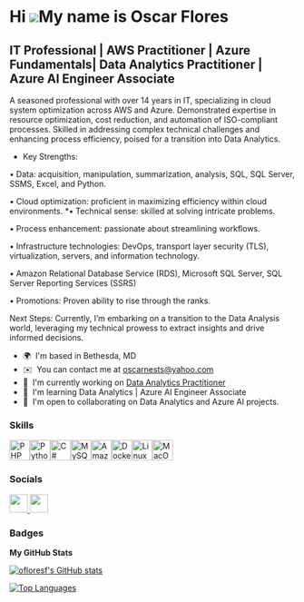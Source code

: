 Hi ![](https://user-images.githubusercontent.com/18350557/176309783-0785949b-9127-417c-8b55-ab5a4333674e.gif)My name is Oscar Flores
====================================================================================================================================

IT Professional | AWS Practitioner | Azure Fundamentals| Data Analytics Practitioner | Azure AI Engineer Associate
------------------------------------------------------------------------------------------------------------------

A seasoned professional with over 14 years in IT, specializing in cloud system optimization across AWS and Azure. Demonstrated expertise in resource optimization, cost reduction, and automation of ISO-compliant processes. Skilled in addressing complex technical challenges and enhancing process efficiency, poised for a transition into Data Analytics.

* Key Strengths:

•	Data: acquisition, manipulation, summarization, analysis, SQL, SQL Server, SSMS, Excel, and Python.

•	Cloud optimization: proficient in maximizing efficiency within cloud environments. *•	Technical sense: skilled at solving intricate problems.

•	Process enhancement: passionate about streamlining workflows. 

•	Infrastructure technologies: DevOps, transport layer security (TLS),  virtualization, servers, and information technology.

•	Amazon Relational Database Service (RDS), Microsoft SQL Server, SQL Server Reporting Services (SSRS)

• Promotions: Proven ability to rise through the ranks.

Next Steps: Currently, I’m embarking on a transition to the Data Analysis world, leveraging my technical prowess to extract insights and drive informed decisions.
* 🌍  I'm based in Bethesda, MD
* ✉️  You can contact me at [oscarnests@yahoo.com](mailto:oscarnests@yahoo.com)
* 🚀  I'm currently working on [Data Analytics Practitioner](http://www.montgomerycollege.edu/workforce-development-continuing-education/information-technology/techmap/index.html)
* 🧠  I'm learning Data Analytics | Azure AI Engineer Associate
* 🤝  I'm open to collaborating on Data Analytics and Azure AI projects.

### Skills


<p align="left">
<a href="https://www.php.net/" target="_blank" rel="noreferrer"><img src="https://raw.githubusercontent.com/danielcranney/readme-generator/main/public/icons/skills/php-colored.svg" width="36" height="36" alt="PHP" /></a><a href="https://www.python.org/" target="_blank" rel="noreferrer"><img src="https://raw.githubusercontent.com/danielcranney/readme-generator/main/public/icons/skills/python-colored.svg" width="36" height="36" alt="Python" /></a><a href="https://docs.microsoft.com/en-us/dotnet/csharp/" target="_blank" rel="noreferrer"><img src="https://raw.githubusercontent.com/danielcranney/readme-generator/main/public/icons/skills/csharp-colored.svg" width="36" height="36" alt="C#" /></a><a href="https://www.mysql.com/" target="_blank" rel="noreferrer"><img src="https://raw.githubusercontent.com/danielcranney/readme-generator/main/public/icons/skills/mysql-colored.svg" width="36" height="36" alt="MySQL" /></a><a href="https://aws.amazon.com" target="_blank" rel="noreferrer"><img src="https://raw.githubusercontent.com/danielcranney/readme-generator/main/public/icons/skills/aws-colored.svg" width="36" height="36" alt="Amazon Web Services" /></a><a href="https://www.docker.com/" target="_blank" rel="noreferrer"><img src="https://raw.githubusercontent.com/danielcranney/readme-generator/main/public/icons/skills/docker-colored.svg" width="36" height="36" alt="Docker" /></a><a href="https://www.linux.org" target="_blank" rel="noreferrer"><img src="https://raw.githubusercontent.com/danielcranney/readme-generator/main/public/icons/skills/linux-colored.svg" width="36" height="36" alt="Linux" /></a><a href="https://apple.com" target="_blank" rel="noreferrer"><img src="https://raw.githubusercontent.com/danielcranney/readme-generator/main/public/icons/skills/macos-colored.svg" width="36" height="36" alt="MacOS" /></a>
</p>


### Socials

<p align="left"> <a href="https://www.github.com/ofloresf" target="_blank" rel="noreferrer"> <picture> <source media="(prefers-color-scheme: dark)" srcset="https://raw.githubusercontent.com/danielcranney/readme-generator/main/public/icons/socials/github-dark.svg" /> <source media="(prefers-color-scheme: light)" srcset="https://raw.githubusercontent.com/danielcranney/readme-generator/main/public/icons/socials/github.svg" /> <img src="https://raw.githubusercontent.com/danielcranney/readme-generator/main/public/icons/socials/github.svg" width="32" height="32" /> </picture> </a> <a href="https://www.linkedin.com/in/ofloresf/" target="_blank" rel="noreferrer"> <picture> <source media="(prefers-color-scheme: dark)" srcset="https://raw.githubusercontent.com/danielcranney/readme-generator/main/public/icons/socials/linkedin-dark.svg" /> <source media="(prefers-color-scheme: light)" srcset="https://raw.githubusercontent.com/danielcranney/readme-generator/main/public/icons/socials/linkedin.svg" /> <img src="https://raw.githubusercontent.com/danielcranney/readme-generator/main/public/icons/socials/linkedin.svg" width="32" height="32" /> </picture> </a></p>

### Badges

<b>My GitHub Stats</b>

<a href="http://www.github.com/ofloresf"><img src="https://github-readme-stats.vercel.app/api?username=ofloresf&show_icons=true&hide=&count_private=true&title_color=0891b2&text_color=ffffff&icon_color=0891b2&bg_color=1c1917&hide_border=true&show_icons=true" alt="ofloresf's GitHub stats" /></a>

<a href="https://github.com/ofloresf" align="left"><img src="https://github-readme-stats.vercel.app/api/top-langs/?username=ofloresf&langs_count=10&title_color=0891b2&text_color=ffffff&icon_color=0891b2&bg_color=1c1917&hide_border=true&locale=en&custom_title=Top%20%Languages" alt="Top Languages" /></a>
